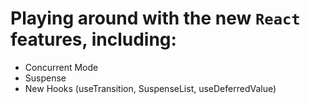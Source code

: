 # Playing around with the new `React` features, including:

- Concurrent Mode
- Suspense
- New Hooks (useTransition, SuspenseList, useDeferredValue)
